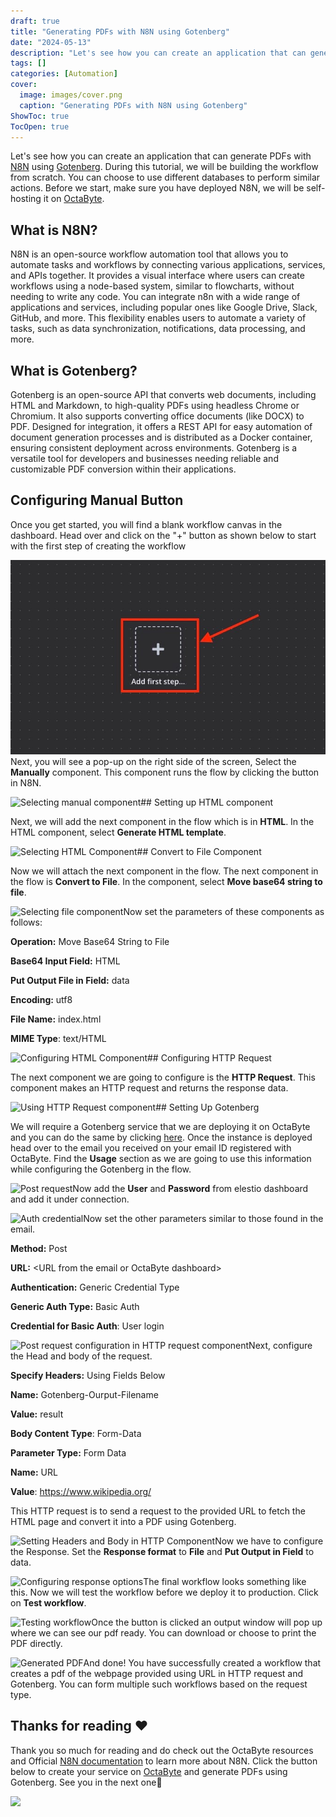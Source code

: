 ```yaml
---
draft: true
title: "Generating PDFs with N8N using Gotenberg"
date: "2024-05-13"
description: "Let's see how you can create an application that can generate PDFs with N8N using Gotenberg. During this tutorial, we will be building the workflow from scratch. You can choose to use different databases to perform similar actions. Before we start, make sure you have deployed N8N, we"
tags: []
categories: [Automation]
cover:
  image: images/cover.png
  caption: "Generating PDFs with N8N using Gotenberg"
ShowToc: true
TocOpen: true
---
```



Let's see how you can create an application that can generate PDFs with [N8N](https://octabyte.io/open-source/n8n?ref=blog.octabyte.io) using [Gotenberg](https://octabyte.io/open-source/gotenberg?ref=blog.octabyte.io). During this tutorial, we will be building the workflow from scratch. You can choose to use different databases to perform similar actions. Before we start, make sure you have deployed N8N, we will be self\-hosting it on [OctaByte](https://octabyte.io/open-source/n8n?ref=blog.octabyte.io).

## What is N8N?

N8N is an open\-source workflow automation tool that allows you to automate tasks and workflows by connecting various applications, services, and APIs together. It provides a visual interface where users can create workflows using a node\-based system, similar to flowcharts, without needing to write any code. You can integrate n8n with a wide range of applications and services, including popular ones like Google Drive, Slack, GitHub, and more. This flexibility enables users to automate a variety of tasks, such as data synchronization, notifications, data processing, and more.

## What is Gotenberg?

Gotenberg is an open\-source API that converts web documents, including HTML and Markdown, to high\-quality PDFs using headless Chrome or Chromium. It also supports converting office documents (like DOCX) to PDF. Designed for integration, it offers a REST API for easy automation of document generation processes and is distributed as a Docker container, ensuring consistent deployment across environments. Gotenberg is a versatile tool for developers and businesses needing reliable and customizable PDF conversion within their applications.

## Configuring Manual Button

Once you get started, you will find a blank workflow canvas in the dashboard. Head over and click on the "\+" button as shown below to start with the first step of creating the workflow

![Add first step button](images/Screenshot-2024-05-08-at-7.48.01-PM.jpg)Next, you will see a pop\-up on the right side of the screen, Select the **Manually** component. This component runs the flow by clicking the button in N8N.

![Selecting manual component](https://blog.octabyte.io/content/images/2024/05/Screenshot-2024-05-08-at-7.48.39-PM.jpg)## Setting up HTML component

Next, we will add the next component in the flow which is in **HTML**. In the HTML component, select **Generate HTML template**. 

![Selecting HTML Component](https://blog.octabyte.io/content/images/2024/05/Screenshot-2024-05-08-at-8.08.35-PM.jpg)## Convert to File Component

Now we will attach the next component in the flow. The next component in the flow is **Convert to File**. In the component, select **Move base64 string to file**. 

![Selecting file component](https://blog.octabyte.io/content/images/2024/05/Screenshot-2024-05-08-at-9.55.55-PM.jpg)Now set the parameters of these components as follows:

**Operation:** Move Base64 String to File

**Base64 Input Field:** HTML

**Put Output File in Field:** data

**Encoding:** utf8

**File Name:** index.html

**MIME Type**: text/HTML

![Configuring HTML Component](https://blog.octabyte.io/content/images/2024/05/Screenshot-2024-05-08-at-10.08.23-PM.jpg)## Configuring HTTP Request

The next component we are going to configure is the **HTTP Request**. This component makes an HTTP request and returns the response data.

![Using HTTP Request component](https://blog.octabyte.io/content/images/2024/05/Screenshot-2024-05-08-at-10.06.47-PM.jpg)## Setting Up Gotenberg

We will require a Gotenberg service that we are deploying it on OctaByte and you can do the same by clicking [here](https://octabyte.io/open-source/gotenberg?ref=blog.octabyte.io). Once the instance is deployed head over to the email you received on your email ID registered with OctaByte. Find the **Usage** section as we are going to use this information while configuring the Gotenberg in the flow.

![Post request](https://blog.octabyte.io/content/images/2024/05/Screenshot-2024-05-08-at-10.32.59-PM.jpg)Now add the **User** and **Password** from elestio dashboard and add it under connection.

![Auth credential](https://blog.octabyte.io/content/images/2024/05/Screenshot-2024-05-08-at-10.38.39-PM.jpg)Now set the other parameters similar to those found in the email.

**Method:** Post

**URL:** \<URL from the email or OctaByte dashboard\>

**Authentication:** Generic Credential Type

**Generic Auth Type:** Basic Auth

**Credential for Basic Auth**: User login

![Post request configuration in HTTP request component](https://blog.octabyte.io/content/images/2024/05/Screenshot-2024-05-08-at-10.43.11-PM.jpg)Next, configure the Head and body of the request.

**Specify Headers:** Using Fields Below

**Name:** Gotenberg\-Ourput\-Filename

**Value:** result

**Body Content Type**: Form\-Data

**Parameter Type:** Form Data

**Name:** URL

**Value**: https://www.wikipedia.org/

This HTTP request is to send a request to the provided URL to fetch the HTML page and convert it into a PDF using Gotenberg.

![Setting Headers and Body in HTTP Component](https://blog.octabyte.io/content/images/2024/05/Screenshot-2024-05-08-at-10.43.27-PM.jpg)Now we have to configure the Response. Set the **Response format** to **File** and **Put Output in Field** to data.

![Configuring response options](https://blog.octabyte.io/content/images/2024/05/Screenshot-2024-05-08-at-10.43.38-PM.jpg)The final workflow looks something like this. Now we will test the workflow before we deploy it to production. Click on **Test workflow**. 

![Testing workflow](https://blog.octabyte.io/content/images/2024/05/Screenshot-2024-05-08-at-10.44.15-PM.jpg)Once the button is clicked an output window will pop up where we can see our pdf ready. You can download or choose to print the PDF directly.

![Generated PDF](https://blog.octabyte.io/content/images/2024/05/Screenshot-2024-05-08-at-10.55.40-PM.jpg)And done! You have successfully created a workflow that creates a pdf of the webpage provided using URL in HTTP request and Gotenberg. You can form multiple such workflows based on the request type.

## **Thanks for reading ❤️**

Thank you so much for reading and do check out the OctaByte resources and Official [N8N documentation](https://docs.n8n.io/?ref=blog.octabyte.io) to learn more about N8N. Click the button below to create your service on [OctaByte](https://octabyte.io/open-source/n8n?ref=blog.octabyte.io) and generate PDFs using Gotenberg. See you in the next one👋

[![](https://pub-da36157c854648669813f3f76c526c2b.r2.dev/deploy-on-elestio-black.png)](https://octabyte.io/open-source/n8n?ref=blog.octabyte.io)

